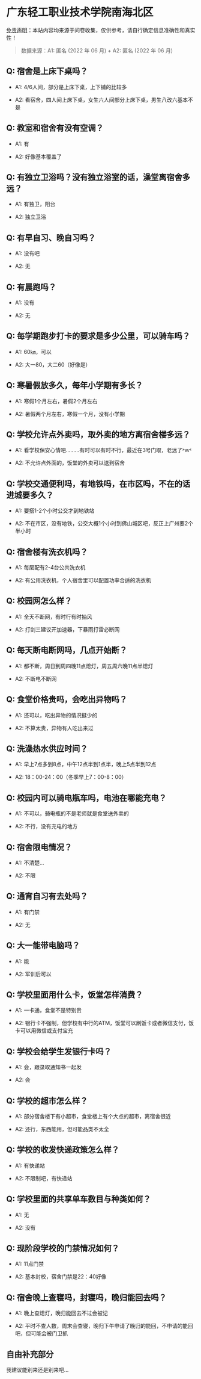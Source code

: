 # 广东轻工职业技术学院南海北区

[免责声明](https://colleges.chat/#_3)：本站内容均来源于问卷收集，仅供参考，请自行确定信息准确性和真实性！

> 数据来源：A1: 匿名 (2022 年 06 月) + A2: 匿名 (2022 年 06 月)

## Q: 宿舍是上床下桌吗？

- A1: 4/6人间，部分是上床下桌，上下铺的比较多

- A2: 看宿舍，四人间上床下桌，女生六人间部分上床下桌，男生八改六基本不是

## Q: 教室和宿舍有没有空调？

- A1: 有

- A2: 好像基本覆盖了

## Q: 有独立卫浴吗？没有独立浴室的话，澡堂离宿舍多远？

- A1: 有独卫，阳台

- A2: 独立卫浴

## Q: 有早自习、晚自习吗？

- A1: 没有吧

- A2: 无

## Q: 有晨跑吗？

- A1: 没有

- A2: 无

## Q: 每学期跑步打卡的要求是多少公里，可以骑车吗？

- A1: 60㎞，可以

- A2: 大一80，大二60（好像是）

## Q: 寒暑假放多久，每年小学期有多长？

- A1: 寒假1个月左右，暑假2个月左右

- A2: 暑假两个月左右，寒假一个月，没有小学期

## Q: 学校允许点外卖吗，取外卖的地方离宿舍楼多远？

- A1: 看学校保安心情吧………有时可以有时不行，最近在3号门取，老远了˃ʍ˂

- A2: 不允许点外面的，饭堂的外卖可以送到宿舍

## Q: 学校交通便利吗，有地铁吗，在市区吗，不在的话进城要多久？

- A1: 要搭1-2个小时公交才到地铁站

- A2: 不在市区，没有地铁，公交大概1个小时到佛山城区吧，反正上广州要2个半小时

## Q: 宿舍楼有洗衣机吗？

- A1: 每层配有2-4台公共洗衣机

- A2: 有公用洗衣机，个人宿舍里可以配置功率合适的洗衣机

## Q: 校园网怎么样？

- A1: 全天不断网，有时行有时抽风

- A2: 打剑三建议开加速器，下暴雨打雷必断网

## Q: 每天断电断网吗，几点开始断？

- A1: 都不断，周日到周四晚11点熄灯，周五周六晚11点半熄灯

- A2: 不断电不断网

## Q: 食堂价格贵吗，会吃出异物吗？

- A1: 还可以，吃出异物的情况挺少的

- A2: 不算太贵，异物有人吃出来过

## Q: 洗澡热水供应时间？

- A1: 早上7点多到8点，中午12点半到1点半，晚上5点半到12点

- A2: 18：00-24：00（冬季早上7：00-8：00）

## Q: 校园内可以骑电瓶车吗，电池在哪能充电？

- A1: 不可以，骑电瓶的不是老师就是食堂送外卖的

- A2: 不行，没有充电的地方

## Q: 宿舍限电情况？

- A1: 不清楚…

- A2: 不限

## Q: 通宵自习有去处吗？

- A1: 有门禁

- A2: 无

## Q: 大一能带电脑吗？

- A1: 能

- A2: 军训后可以

## Q: 学校里面用什么卡，饭堂怎样消费？

- A1: 一卡通，食堂不是特别贵

- A2: 银行卡不强制，但学校有中行的ATM，饭堂可以刷饭卡或者微信支付，饭卡可以用微信或支付宝充

## Q: 学校会给学生发银行卡吗？

- A1: 会，跟录取通知书一起发

- A2: 会

## Q: 学校的超市怎么样？

- A1: 部分宿舍楼下有小超市，食堂楼上有个大点的超市，离宿舍很近

- A2: 还行，东西能用，但可能品类不太全

## Q: 学校的收发快递政策怎么样？

- A1: 有快递站

- A2: 不限制吧，有快递站

## Q: 学校里面的共享单车数目与种类如何？

- A1: 无

- A2: 没有

## Q: 现阶段学校的门禁情况如何？

- A1: 11点门禁

- A2: 基本封校，宿舍门禁是22：40好像

## Q: 宿舍晚上查寝吗，封寝吗，晚归能回去吗？

- A1: 晚上查熄灯，晚归能回去不过会被记

- A2: 平时不查人数，周末会查寝，晚归下午申请了晚归的能回，不申请的能回吧，但可能会被门卫抓

## 自由补充部分

我建议能别来还是别来吧…